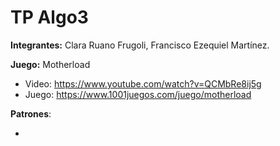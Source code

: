 # TP Algo3

**Integrantes:** Clara Ruano Frugoli, Francisco Ezequiel Martínez.

**Juego:** Motherload
 - Video: https://www.youtube.com/watch?v=QCMbRe8ij5g
 - Juego: https://www.1001juegos.com/juego/motherload

**Patrones**:

-
